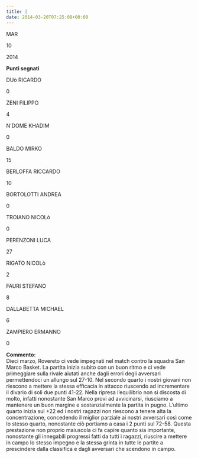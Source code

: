 ```yaml
---
title: |
date: 2014-03-20T07:25:08+00:00
---
```

MAR

10

2014

**Punti segnati**

DUò RICARDO

0

ZENI FILIPPO

4

N'DOME KHADIM

0

BALDO MIRKO

15

BERLOFFA RICCARDO

10

BORTOLOTTI ANDREA

0

TROIANO NICOLò

0

PERENZONI LUCA

27

RIGATO NICOLò

2

FAURI STEFANO

8

DALLABETTA MICHAEL

6

ZAMPIERO ERMANNO

0

**Commento:**  
Dieci marzo, Rovereto ci vede impegnati nel match contro la squadra San Marco Basket. La partita inizia subito con un buon ritmo e ci vede primeggiare sulla rivale aiutati anche dagli errori degli avversari permettendoci un allungo sul 27-10. Nel secondo quarto i nostri giovani non riescono a mettere la stessa efficacia in attacco riuscendo ad incrementare il divario di soli due punti 41-22. Nella ripresa l’equilibrio non si discosta di molto, infatti nonostante San Marco provi ad avvicinarsi, riusciamo a mantenere un buon margine e sostanzialmente la partita in pugno. L’ultimo quarto inizia sul +22 ed i nostri ragazzi non riescono a tenere alta la concentrazione, concedendo il miglior parziale ai nostri avversari così come lo stesso quarto, nonostante ciò portiamo a casa i 2 punti sul 72-58. Questa prestazione non proprio maiuscola ci fa capire quanto sia importante, nonostante gli innegabili progressi fatti da tutti i ragazzi, riuscire a mettere in campo lo stesso impegno e la stessa grinta in tutte le partite a prescindere dalla classifica e dagli avversari che scendono in campo.